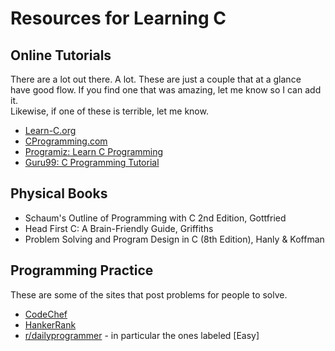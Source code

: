 # Resources for Learning C

## Online Tutorials
There are a lot out there.  A lot.  These are just a couple that at a glance  
have good flow.  If you find one that was amazing, let me know so I can add it.  
Likewise, if one of these is terrible, let me know.
* [Learn-C.org](https://www.learn-c.org/)
* [CProgramming.com](https://www.cprogramming.com/tutorial/c-tutorial.html)
* [Programiz: Learn C Programming](https://www.programiz.com/c-programming)
* [Guru99: C Programming Tutorial](https://www.guru99.com/c-programming-tutorial.html)

## Physical Books
* Schaum's Outline of Programming with C 2nd Edition, Gottfried
* Head First C: A Brain-Friendly Guide, Griffiths
* Problem Solving and Program Design in C (8th Edition), Hanly & Koffman

## Programming Practice
These are some of the sites that post problems for people to solve.
* [CodeChef](https://www.codechef.com/)
* [HankerRank](https://www.hackerrank.com/dashboard)
* [r/dailyprogrammer](https://www.reddit.com/r/dailyprogrammer/) - in particular the ones labeled [Easy]
